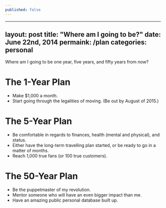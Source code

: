 ```yaml
---
published: false
---
```


---
layout: post
title: "Where am I going to be?"
date: June 22nd, 2014
permaink: /plan
categories: personal
---

Where am I going to be one year, five years, and fifty years from now?

# The 1-Year Plan

- Make $1,000 a month.
- Start going through the legalities of moving. (Be out by August of 2015.)

# The 5-Year Plan

- Be comfortable in regards to finances, health (mental and physical), and status.
- Either have the long-term travelling plan started, or be ready to go in a matter of months.
- Reach 1,000 true fans (or 100 true customers).

# The 50-Year Plan

- Be the puppetmaster of my revolution.
- Mentor someone who will have an even bigger impact than me.
- Have an amazing public personal database built up.